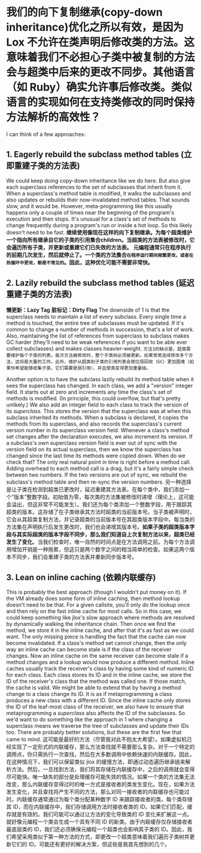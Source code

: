 # 我们的向下复制继承(copy-down inheritance)优化之所以有效，是因为 Lox 不允许在类声明后修改类的方法。这意味着我们不必担心子类中被复制的方法会与超类中后来的更改不同步。其他语言（如 Ruby）确实允许事后修改类。类似语言的实现如何在支持类修改的同时保持方法解析的高效性？

I can think of a few approaches:

## 1. Eagerly rebuild the subclass method tables (立即重建子类的方法表)

We could keep doing copy-down inheritance like we do here. But also give each superclass references to the set of subclasses that inherit from it. When a superclass's method table is modified, it walks the subclasses and also updates or rebuilds their now-invalidated method tables. That sounds slow, and it would be. However, meta-programming like this usually happens only a couple of times near the beginning of the program's execution and then stops. It's unusual for a class's set of methods to change frequently during a program's run or inside a hot loop. So this likely doesn't need to be fast.
**继续使用像现在这样的向下复制继承。为每个超类维护一个指向所有继承自它的子类的引用集合children。当超类的方法表被修改时，它会遍历所有子类，并更新或重建它们已失效的方法表。**
**元编程通常只在程序执行的前期几次发生，然后就停止了。一个类的方法集合`在程序运行期间频繁更改，或者在热循环中更改，都是不常见的`。因此，这种优化可能不需要非常快。**

## 2. Lazily rebuild the subclass method tables (延迟重建子类的方法表)

**懒更新：Lazy Tag**
**脏标记：Dirty Flag**
The downside of 1 is that the superclass needs to maintain a list of every subclass. Every single time a method is touched, the entire tree of subclasses must be updated. If it's common to change a number of methods in succession, that's a lot of work. Also, maintaining the list of references from superclass to subclass makes GC harder (they'll need to be weak references if you want to be able ever collect subclasses) and makes classes heavier-weight.
`方法1的缺点是，超类需要维护每个子类的列表。每次方法被修改时，整个子类树必须被更新。如果常常连续修改多个方法，这将是大量的工作。此外，维护从超类到子类的引用列表会使垃圾回收（GC）更加困难（如果你希望能够收集子类，它们需要是弱引用），并且使类变得更加重量级。`

Another option is to have the subclass lazily rebuild its method table when it sees the superclass has changed. In each class, we add a "version" integer field. It starts out at zero and increments any time the class's set of methods is modified. (In principle, this could overflow, but that's pretty unlikely.)
We also add an integer field to each class to track the version of its _superclass_. This stores the version that the superclass was at when this subclass inherited its methods.
When a subclass is declared, it copies the methods from its superclass, and also records the superclass's current version number in its superclass version field. Whenever a class's method set changes after the declaration executes, we also increment its version. If a subclass's own superclass version field is ever out of sync with the version field on its actual superclass, then we know the superclass has changed since the last time its methods were copied down.
When do we check that? The only real natural point in time is right before a method call. Adding overhead to each method call is a drag, but it's a fairly simple check between two numbers. If the two versions are out of sync, we rebuild the subclass's method table and then re-sync the version numbers.
另一种选择是让子类在检测到超类已更改时，延迟重建其方法表。在每个类中，我们添加一个“版本”整数字段。初始值为零，每次类的方法集被修改时递增（理论上，这可能会溢出，但这非常不可能发生）。我们还为每个类添加一个整数字段，用于跟踪其超类的版本。这存储了在子类继承其方法时超类的当前版本号。当子类被声明时，它会从其超类复制方法，并记录超类的当前版本号在其超类版本字段中。每当类的方法集在声明执行后发生更改时，我们也会递增其版本号。**如果子类的超类版本字段与其实际超类的版本字段不同步，那么我们知道自上次复制方法以来，超类已经发生了变化**。当我们检查时，唯一自然的时间点是在方法调用之前。为每个方法调用增加开销是一种拖累，但这只是两个数字之间的相当简单的检查。如果这两个版本不同步，我们会重建子类的方法表并重新同步版本号。

## 3. Lean on inline caching (依赖内联缓存)

This is probably the best approach (though I wouldn't put money on it). If the VM already does some form of inline caching, then method lookup doesn't need to be that. For a given callsite, you'll only do the lookup once and then rely on the fast inline cache for most calls. So in this case, we could keep something like jlox's slow approach where methods are resolved by dynamically walking the inheritance chain. Then once we find the method, we store it in the inline cache, and after that it's as fast as we could want. The only missing piece is handling the fact that the cache can now become invalidated. If a class's method set cannot change, then the only way an inline cache can become stale is if the class of the receiver changes. Now an inline cache on the same receiver can become stale if a method changes and a lookup would now produce a different method. Inline caches usually track the receiver's class by having some kind of numeric ID for each class. Each class stores its ID and in the inline cache, we store the ID of the receiver's class that the method was called one. If those match, the cache is valid. We might be able to extend that by having a method change to a class change its ID. It is as if metaprogramming a class produces a new class with a different ID. Since the inline cache only stores the ID of the leaf-most class of the receiver, we also have to ensure that metaprogramming a _superclass_ also affects the ID of the subclasses. So we'd want to do something like the approach in 1 where changing a superclass means we traverse the tree of subclasses and update their IDs too. There are probably better solutions, but these are the first few that came to mind.
这可能是最好的方法（尽管我对此不抱太大希望）。如果虚拟机已经实现了一定形式的内联缓存，那么方法查找就不需要那么复杂。对于一个特定的调用点，你只需执行一次查找，然后在大多数调用中依赖快速的内联缓存。因此，在这种情况下，我们可以保留类似 jlox 的缓慢方法，即通过动态遍历继承链来解析方法。然后，一旦找到方法，我们将其存储在内联缓存中，之后的调用就会变得尽可能快。唯一缺失的部分是处理缓存可能失效的情况。如果一个类的方法集无法改变，那么内联缓存变得过时的唯一方式是接收者的类发生变化。现在，如果方法发生变化，并且查找将产生不同的方法，那么对同一接收者的内联缓存也可能过时。内联缓存通常通过为每个类分配某种数字 ID 来跟踪接收者的类。每个类存储其 ID，而在内联缓存中，我们存储调用方法时接收者类的 ID。如果它们匹配，缓存就是有效的。我们可能可以通过让方法的变化导致类的 ID 变化来扩展这一点。就好像元编程一个类会生成一个具有不同 ID 的新类。由于内联缓存仅存储接收者最底层类的 ID，我们还必须确保元编程一个超类也会影响其子类的 ID。因此，我们希望采用类似于第一种方法的方式，即更改一个超类意味着我们遍历子类树并更新它们的 ID。可能还有更好的解决方案，但这些是我首先想到的几个。
